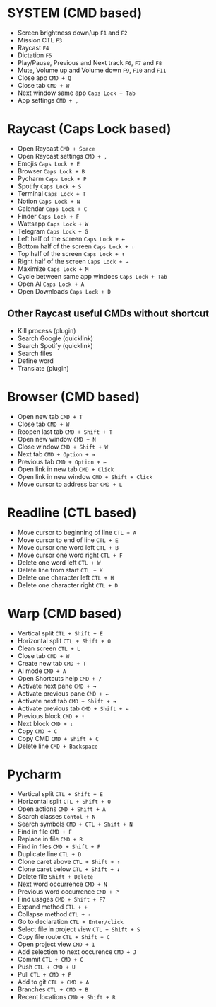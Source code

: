 # SYSTEM (CMD based)
* Screen brightness down/up `F1` and `F2`
* Mission CTL `F3`
* Raycast `F4`
* Dictation `F5`
* Play/Pause, Previous and Next track `F6`, `F7` and `F8`
* Mute, Volume up and Volume down `F9`, `F10` and `F11`
* Close app `CMD + Q`
* Close tab `CMD + W`
* Next window same app `Caps Lock + Tab`
* App settings `CMD + ,`

# Raycast (Caps Lock based)
* Open Raycast `CMD + Space`
* Open Raycast settings `CMD + ,`
* Emojis `Caps Lock + E`
* Browser `Caps Lock + B`
* Pycharm `Caps Lock + P`
* Spotify `Caps Lock + S`
* Terminal `Caps Lock + T`
* Notion `Caps Lock + N`
* Calendar `Caps Lock + C`
* Finder `Caps Lock + F`
* Wattsapp `Caps Lock + W`
* Telegram `Caps Lock + G`
* Left half of the screen `Caps Lock + ←`
* Bottom half of the screen `Caps Lock + ↓`
* Top half of the screen `Caps Lock + ↑`
* Right half of the screen `Caps Lock + →`
* Maximize `Caps Lock + M`
* Cycle between same app windoes `Caps Lock + Tab`
* Open AI `Caps Lock + A`
* Open Downloads `Caps Lock + D`

## Other Raycast useful CMDs without shortcut
* Kill process (plugin)
* Search Google (quicklink)
* Search Spotify (quicklink)
* Search files
* Define word
* Translate (plugin)

# Browser (CMD based)
* Open new tab `CMD + T`
* Close tab `CMD + W`
* Reopen last tab `CMD + Shift + T`
* Open new window `CMD + N`
* Close window `CMD + Shift + W`
* Next tab `CMD + Option + →`
* Previous tab `CMD + Option + ←`
* Open link in new tab `CMD + Click`
* Open link in new window `CMD + Shift + Click`
* Move cursor to address bar `CMD + L`

# Readline (CTL based)
* Move cursor to beginning of line `CTL + A`
* Move cursor to end of line `CTL + E`
* Move cursor one word left `CTL + B`
* Move cursor one word right `CTL + F`
* Delete one word left `CTL + W`
* Delete line from start `CTL + K`
* Delete one character left `CTL + H`
* Delete one character right `CTL + D`

# Warp (CMD based)
* Vertical split `CTL + Shift + E`
* Horizontal split `CTL + Shift + O`
* Clean screen `CTL + L`
* Close tab `CMD + W`
* Create new tab `CMD + T`
* AI mode `CMD + A`
* Open Shortcuts help `CMD + /`
* Activate next pane `CMD + →`
* Activate previous pane `CMD + ←`
* Activate next tab `CMD + Shift + →`
* Activate previous tab `CMD + Shift + ←`
* Previous block `CMD + ↑`
* Next block `CMD + ↓`
* Copy `CMD + C`
* Copy CMD `CMD + Shift + C`
* Delete line `CMD + Backspace`

# Pycharm
* Vertical split `CTL + Shift + E`
* Horizontal split `CTL + Shift + O`
* Open actions `CMD + Shift + A`
* Search classes `Contol + N`
* Search symbols `CMD + CTL + Shift + N`
* Find in file `CMD + F`
* Replace in file `CMD + R`
* Find in files `CMD + Shift + F`
* Duplicate line `CTL + D`
* Clone caret above `CTL + Shift + ↑`
* Clone caret below `CTL + Shift + ↓`
* Delete file `Shift + Delete`
* Next word occurrence `CMD + N`
* Previous word occurrence `CMD + P`
* Find usages `CMD + Shift + F7`
* Expand method `CTL + +`
* Collapse method `CTL + -`
* Go to declaration `CTL + Enter/click`
* Select file in project view `CTL + Shift + S`
* Copy file route `CTL + Shift + C`
* Open project view `CMD + 1`
* Add selection to next occurence `CMD + J`
* Commit `CTL + CMD + C`
* Push `CTL + CMD + U`
* Pull `CTL + CMD + P`
* Add to git `CTL + CMD + A`
* Branches `CTL + CMD + B`
* Recent locations `CMD + Shift + R`